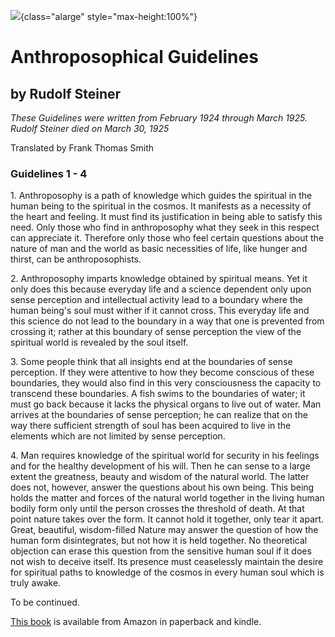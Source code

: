 ![](guidelines_image.jpg){class="alarge" style="max-height:100%"}

# Anthroposophical Guidelines

## by Rudolf Steiner

*These Guidelines were written from February 1924 through March 1925.\
Rudolf Steiner died on March 30, 1925*

Translated by Frank Thomas Smith

### Guidelines 1 - 4

1\. Anthroposophy is a path of knowledge which guides the spiritual in
the human being to the spiritual in the cosmos. It manifests as a
necessity of the heart and feeling. It must find its justification in
being able to satisfy this need. Only those who find in anthroposophy
what they seek in this respect can appreciate it. Therefore only those
who feel certain questions about the nature of man and the world as
basic necessities of life, like hunger and thirst, can be
anthroposophists.

2\. Anthroposophy imparts knowledge obtained by spiritual means. Yet it
only does this because everyday life and a science dependent only upon
sense perception and intellectual activity lead to a boundary where the
human being's soul must wither if it cannot cross. This everyday life
and this science do not lead to the boundary in a way that one is
prevented from crossing it; rather at this boundary of sense perception
the view of the spiritual world is revealed by the soul itself.

3\. Some people think that all insights end at the boundaries of sense
perception. If they were attentive to how they become conscious of these
boundaries, they would also find in this very consciousness the capacity
to transcend these boundaries. A fish swims to the boundaries of water;
it must go back because it lacks the physical organs to live out of
water. Man arrives at the boundaries of sense perception; he can realize
that on the way there sufficient strength of soul has been acquired to
live in the elements which are not limited by sense perception.


4\. Man requires knowledge of the spiritual world for security in his
feelings and for the healthy development of his will. Then he can sense
to a large extent the greatness, beauty and wisdom of the natural world.
The latter does not, however, answer the questions about his own being.
This being holds the matter and forces of the natural world together in
the living human bodily form only until the person crosses the threshold
of death. At that point nature takes over the form. It cannot hold it
together, only tear it apart. Great, beautiful, wisdom-filled Nature may
answer the question of how the human form disintegrates, but not how it
is held together. No theoretical objection can erase this question from
the sensitive human soul if it does not wish to deceive itself. Its
presence must ceaselessly maintain the desire for spiritual paths to
knowledge of the cosmos in every human soul which is truly awake.

To be continued.

[This book](https://www.amazon.com/Anthroposophical-Guidelines-Rudolf-Steiner/dp/1948302411) is available from Amazon in paperback and kindle.
